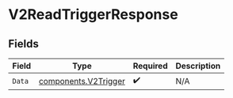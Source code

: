 # V2ReadTriggerResponse


## Fields

| Field                                                        | Type                                                         | Required                                                     | Description                                                  |
| ------------------------------------------------------------ | ------------------------------------------------------------ | ------------------------------------------------------------ | ------------------------------------------------------------ |
| `Data`                                                       | [components.V2Trigger](../../models/components/v2trigger.md) | :heavy_check_mark:                                           | N/A                                                          |